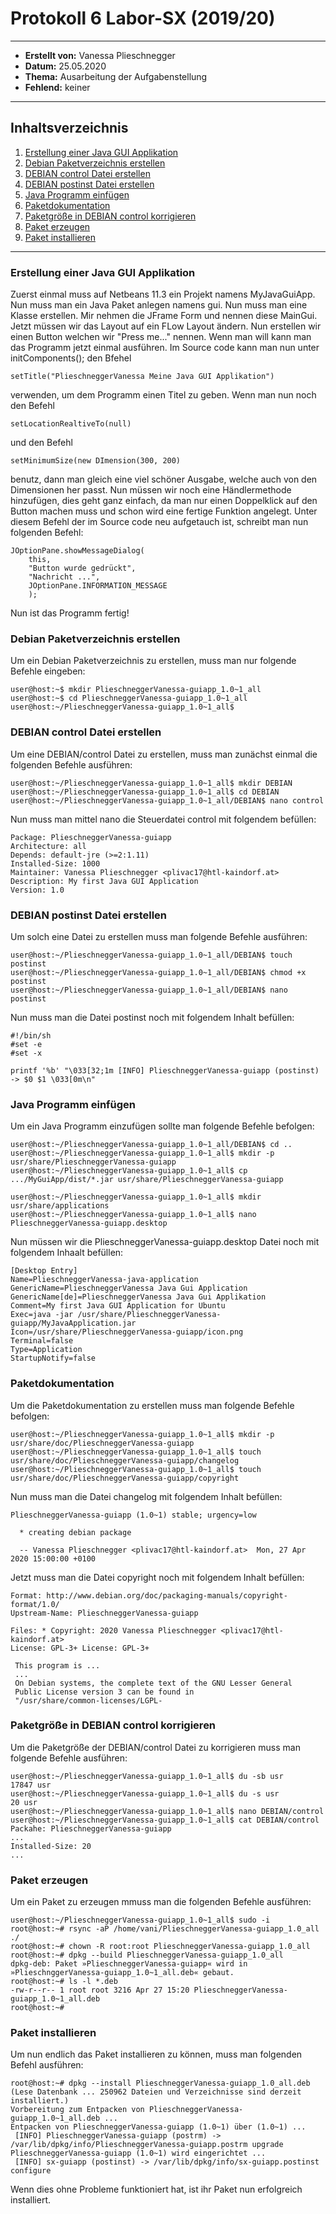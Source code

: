 # Protokoll 6 Labor-SX (2019/20)

---------------------------------------------------

* **Erstellt von:** Vanessa Plieschnegger
* **Datum:** 25.05.2020
* **Thema:** Ausarbeitung der Aufgabenstellung
* **Fehlend:** keiner

---------------------------------------------------

## Inhaltsverzeichnis
1. [Erstellung einer Java GUI Applikation](#erstellung-einer-java-gui-applikation)
2. [Debian Paketverzeichnis erstellen](#debian-paketverzeichnis-erstellen)
3. [DEBIAN control Datei erstellen](#debian-control-datei-erstellen)
4. [DEBIAN postinst Datei erstellen](#debian-postinst-datei-erstellen)
5. [Java Programm einfügen](#java-programm-einfügen)
6. [Paketdokumentation](#paketdokumentation)
7. [Paketgröße in DEBIAN control korrigieren](#paketgröße-in-debian-control-korrigieren)
8. [Paket erzeugen](#paket-erzeugen)
9. [Paket installieren](#paket-installieren)

---------------------------------------------------

### Erstellung einer Java GUI Applikation
Zuerst einmal muss auf Netbeans 11.3 ein Projekt namens MyJavaGuiApp.
Nun muss man ein Java Paket anlegen namens gui.
Nun muss man eine Klasse erstellen. Mir nehmen die JFrame Form und nennen diese MainGui.
Jetzt müssen wir das Layout auf ein FLow Layout ändern.
Nun erstellen wir einen Button welchen wir "Press me..." nennen.
Wenn man will kann man das Programm jetzt einmal ausführen.
Im Source code kann man nun unter initComponents(); den Bfehel
```
setTitle("PlieschneggerVanessa Meine Java GUI Applikation")
```
verwenden, um dem Programm einen Titel zu geben. Wenn man nun noch den Befehl
```
setLocationRealtiveTo(null)
```
und den Befehl
```
setMinimumSize(new DImension(300, 200)
```
benutz, dann man gleich eine viel schöner Ausgabe, welche auch von den Dimensionen her passt.
Nun müssen wir noch eine Händlermethode hinzufügen, dies geht ganz einfach, da man nur einen Doppelklick auf den Button machen muss und schon
wird eine fertige Funktion angelegt. Unter diesem Befehl der im Source code neu aufgetauch ist, schreibt man nun folgenden Befehl:
```
JOptionPane.showMessageDialog(
    this,
    "Button wurde gedrückt",
    "Nachricht ...",
    JOptionPane.INFORMATION_MESSAGE
    );
```
Nun ist das Programm fertig!

### Debian Paketverzeichnis erstellen
Um ein Debian Paketverzeichnis zu erstellen, muss man nur folgende Befehle eingeben:
```
user@host:~$ mkdir PlieschneggerVanessa-guiapp_1.0~1_all
user@host:~$ cd PlieschneggerVanessa-guiapp_1.0~1_all
user@host:~/PlieschneggerVanessa-guiapp_1.0~1_all$
```

### DEBIAN control Datei erstellen
Um eine DEBIAN/control Datei zu erstellen, muss man zunächst einmal die folgenden Befehle ausführen:
```
user@host:~/PlieschneggerVanessa-guiapp_1.0~1_all$ mkdir DEBIAN
user@host:~/PlieschneggerVanessa-guiapp_1.0~1_all$ cd DEBIAN
user@host:~/PlieschneggerVanessa-guiapp_1.0~1_all/DEBIAN$ nano control
```
Nun muss man mittel nano die Steuerdatei control mit folgendem befüllen:
```
Package: PlieschneggerVanessa-guiapp
Architecture: all
Depends: default-jre (>=2:1.11)
Installed-Size: 1000
Maintainer: Vanessa Plieschnegger <plivac17@htl-kaindorf.at>
Description: My first Java GUI Application
Version: 1.0
```

### DEBIAN postinst Datei erstellen
Um solch eine Datei zu erstellen muss man folgende Befehle ausführen:
```
user@host:~/PlieschneggerVanessa-guiapp_1.0~1_all/DEBIAN$ touch postinst
user@host:~/PlieschneggerVanessa-guiapp_1.0~1_all/DEBIAN$ chmod +x postinst
user@host:~/PlieschneggerVanessa-guiapp_1.0~1_all/DEBIAN$ nano postinst
```
Nun muss man die Datei postinst noch mit folgendem Inhalt befüllen:
```
#!/bin/sh
#set -e
#set -x

printf '%b' "\033[32;1m [INFO] PlieschneggerVanessa-guiapp (postinst) -> $0 $1 \033[0m\n"
```

### Java Programm einfügen
Um ein Java Programm einzufügen sollte man folgende Befehle befolgen:
```
user@host:~/PlieschneggerVanessa-guiapp_1.0~1_all/DEBIAN$ cd ..
user@host:~/PlieschneggerVanessa-guiapp_1.0~1_all$ mkdir -p usr/share/PlieschneggerVanessa-guiapp
user@host:~/PlieschneggerVanessa-guiapp_1.0~1_all$ cp .../MyGuiApp/dist/*.jar usr/share/PlieschneggerVanessa-guiapp
```
```
user@host:~/PlieschneggerVanessa-guiapp_1.0~1_all$ mkdir usr/share/applications
user@host:~/PlieschneggerVanessa-guiapp_1.0~1_all$ nano PlieschneggerVanessa-guiapp.desktop
```
Nun müssen wir die PlieschneggerVanessa-guiapp.desktop Datei noch mit folgendem Inhaalt befüllen:
```
[Desktop Entry]
Name=PlieschneggerVanessa-java-application
GenericName=PlieschneggerVanessa Java Gui Application
GenericName[de]=PlieschneggerVanessa Java Gui Applikation
Comment=My first Java GUI Application for Ubuntu
Exec=java -jar /usr/share/PlieschneggerVanessa-guiapp/MyJavaApplication.jar
Icon=/usr/share/PlieschneggerVanessa-guiapp/icon.png
Terminal=false
Type=Application
StartupNotify=false
```

### Paketdokumentation
Um die Paketdokumentation zu erstellen muss man folgende Befehle befolgen:
```
user@host:~/PlieschneggerVanessa-guiapp_1.0~1_all$ mkdir -p usr/share/doc/PlieschneggerVanessa-guiapp
user@host:~/PlieschneggerVanessa-guiapp_1.0~1_all$ touch usr/share/doc/PlieschneggerVanessa-guiapp/changelog
user@host:~/PlieschneggerVanessa-guiapp_1.0~1_all$ touch usr/share/doc/PlieschneggerVanessa-guiapp/copyright
```
Nun muss man die Datei changelog mit folgendem Inhalt befüllen:
```
PlieschneggerVanessa-guiapp (1.0~1) stable; urgency=low

  * creating debian package

  -- Vanessa Plieschnegger <plivac17@htl-kaindorf.at>  Mon, 27 Apr 2020 15:00:00 +0100
```
Jetzt muss man die Datei copyright noch mit folgendem Inhalt befüllen:
```
Format: http://www.debian.org/doc/packaging-manuals/copyright-format/1.0/
Upstream-Name: PlieschneggerVanessa-guiapp

Files: * Copyright: 2020 Vanessa Plieschnegger <plivac17@htl-kaindorf.at>
License: GPL-3+ License: GPL-3+

 This program is ... 
 ...
 On Debian systems, the complete text of the GNU Lesser General
 Public License version 3 can be found in
 "/usr/share/common-licenses/LGPL-
```

### Paketgröße in DEBIAN control korrigieren
Um die Paketgröße der DEBIAN/control Datei zu korrigieren muss man folgende Befehle ausführen:
```
user@host:~/PlieschneggerVanessa-guiapp_1.0~1_all$ du -sb usr
17847 usr
user@host:~/PlieschneggerVanessa-guiapp_1.0~1_all$ du -s usr
20 usr
user@host:~/PlieschneggerVanessa-guiapp_1.0~1_all$ nano DEBIAN/control
user@host:~/PlieschneggerVanessa-guiapp_1.0~1_all$ cat DEBIAN/control
Packahe: PlieschneggerVanessa-guiapp
...
Installed-Size: 20
...
```

### Paket erzeugen
Um ein Paket zu erzeugen mmuss man die folgenden Befehle ausführen:
```
user@host:~/PlieschneggerVanessa-guiapp_1.0~1_all$ sudo -i
root@host:~# rsync -aP /home/vani/PlieschneggerVanessa-guiapp_1.0_all ./
root@host:~# chown -R root:root PlieschneggerVanessa-guiapp_1.0_all
root@host:~# dpkg --build PlieschneggerVanessa-guiapp_1.0_all
dpkg-deb: Paket »PlieschneggerVanessa-guiapp« wird in »PlieschnggerVanessa-guiapp_1.0~1_all.deb« gebaut.
root@host:~# ls -l *.deb
-rw-r--r-- 1 root root 3216 Apr 27 15:20 PlieschneggerVanessa-guiapp_1.0~1_all.deb
root@host:~#
```

### Paket installieren
Um nun endlich das Paket installieren zu können, muss man folgenden Befehl ausführen:
```
root@host:~# dpkg --install PlieschneggerVanessa-guiapp_1.0_all.deb
(Lese Datenbank ... 250962 Dateien und Verzeichnisse sind derzeit installiert.)
Vorbereitung zum Entpacken von PlieschneggerVanessa-guiapp_1.0~1_all.deb ...
Entpacken von PlieschneggerVanessa-guiapp (1.0~1) über (1.0~1) ...
 [INFO] PlieschneggerVanessa-guiapp (postrm) -> /var/lib/dpkg/info/PlieschneggerVanessa-guiapp.postrm upgrade
PlieschneggerVanessa-guiapp (1.0~1) wird eingerichtet ...
 [INFO] sx-guiapp (postinst) -> /var/lib/dpkg/info/sx-guiapp.postinst configure
```
Wenn dies ohne Probleme funktioniert hat, ist ihr Paket nun erfolgreich installiert.
